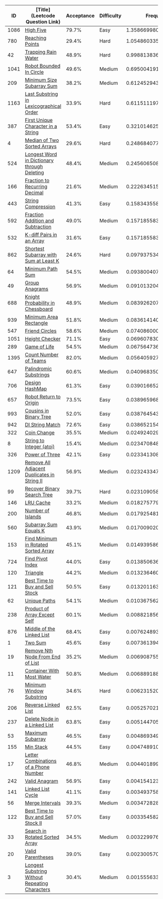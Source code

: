 |ID|[Title](Leetcode Question Link)|Acceptance|Difficulty|Frequency|
|----|-----|----|---|---|
|1086|[High Five]( https://leetcode.com/problems/high-five)|79.7%|Easy|1.3586699801761455|
|780|[Reaching Points]( https://leetcode.com/problems/reaching-points)|29.4%|Hard|1.054860335368066|
|42|[Trapping Rain Water]( https://leetcode.com/problems/trapping-rain-water)|48.9%|Hard|0.9988138361152376|
|1041|[Robot Bounded In Circle]( https://leetcode.com/problems/robot-bounded-in-circle)|49.6%|Medium|0.695004191307158|
|209|[Minimum Size Subarray Sum]( https://leetcode.com/problems/minimum-size-subarray-sum)|38.2%|Medium|0.612452943971577|
|1163|[Last Substring in Lexicographical Order]( https://leetcode.com/problems/last-substring-in-lexicographical-order)|33.9%|Hard|0.6115111972698513|
|387|[First Unique Character in a String]( https://leetcode.com/problems/first-unique-character-in-a-string)|53.4%|Easy|0.32101462511769185|
|4|[Median of Two Sorted Arrays]( https://leetcode.com/problems/median-of-two-sorted-arrays)|29.6%|Hard|0.24868407775398862|
|524|[Longest Word in Dictionary through Deleting]( https://leetcode.com/problems/longest-word-in-dictionary-through-deleting)|48.4%|Medium|0.24560650857731212|
|166|[Fraction to Recurring Decimal]( https://leetcode.com/problems/fraction-to-recurring-decimal)|21.6%|Medium|0.22263451592525935|
|443|[String Compression]( https://leetcode.com/problems/string-compression)|41.3%|Easy|0.15834355808729428|
|592|[Fraction Addition and Subtraction]( https://leetcode.com/problems/fraction-addition-and-subtraction)|49.0%|Medium|0.15718558352241233|
|532|[K-diff Pairs in an Array]( https://leetcode.com/problems/k-diff-pairs-in-an-array)|31.6%|Easy|0.15718558352241233|
|862|[Shortest Subarray with Sum at Least K]( https://leetcode.com/problems/shortest-subarray-with-sum-at-least-k)|24.6%|Hard|0.09793753498670578|
|64|[Minimum Path Sum]( https://leetcode.com/problems/minimum-path-sum)|54.5%|Medium|0.09380040794039024|
|49|[Group Anagrams]( https://leetcode.com/problems/group-anagrams)|56.9%|Medium|0.09101320494254857|
|688|[Knight Probability in Chessboard]( https://leetcode.com/problems/knight-probability-in-chessboard)|48.9%|Medium|0.08392620769993404|
|939|[Minimum Area Rectangle]( https://leetcode.com/problems/minimum-area-rectangle)|51.8%|Medium|0.08361414004113359|
|547|[Friend Circles]( https://leetcode.com/problems/friend-circles)|58.6%|Medium|0.07408600065076033|
|1051|[Height Checker]( https://leetcode.com/problems/height-checker)|71.1%|Easy|0.06960783038095686|
|289|[Game of Life]( https://leetcode.com/problems/game-of-life)|54.5%|Medium|0.06756473699960104|
|1395|[Count Number of Teams]( https://leetcode.com/problems/count-number-of-teams)|82.0%|Medium|0.056405927913552076|
|647|[Palindromic Substrings]( https://leetcode.com/problems/palindromic-substrings)|60.6%|Medium|0.040968350772541844|
|706|[Design HashMap]( https://leetcode.com/problems/design-hashmap)|61.3%|Easy|0.039016652342451774|
|657|[Robot Return to Origin]( https://leetcode.com/problems/robot-return-to-origin)|73.5%|Easy|0.03896596853338373|
|993|[Cousins in Binary Tree]( https://leetcode.com/problems/cousins-in-binary-tree)|52.0%|Easy|0.03876454345024432|
|942|[DI String Match]( https://leetcode.com/problems/di-string-match)|72.6%|Easy|0.03865215443427916|
|322|[Coin Change]( https://leetcode.com/problems/coin-change)|35.5%|Medium|0.024924029676386045|
|8|[String to Integer (atoi)]( https://leetcode.com/problems/string-to-integer-atoi)|15.4%|Medium|0.023470848345506903|
|326|[Power of Three]( https://leetcode.com/problems/power-of-three)|42.1%|Easy|0.023341308632796296|
|1209|[Remove All Adjacent Duplicates in String II]( https://leetcode.com/problems/remove-all-adjacent-duplicates-in-string-ii)|56.9%|Medium|0.02324334737232728|
|99|[Recover Binary Search Tree]( https://leetcode.com/problems/recover-binary-search-tree)|39.7%|Hard|0.02310905839365837|
|146|[LRU Cache]( https://leetcode.com/problems/lru-cache)|33.2%|Medium|0.01827577993873683|
|200|[Number of Islands]( https://leetcode.com/problems/number-of-islands)|46.8%|Medium|0.017925481766054456|
|560|[Subarray Sum Equals K]( https://leetcode.com/problems/subarray-sum-equals-k)|43.9%|Medium|0.017009020666013328|
|153|[Find Minimum in Rotated Sorted Array]( https://leetcode.com/problems/find-minimum-in-rotated-sorted-array)|45.1%|Medium|0.014939586916186732|
|724|[Find Pivot Index]( https://leetcode.com/problems/find-pivot-index)|44.0%|Easy|0.013850636933899008|
|120|[Triangle]( https://leetcode.com/problems/triangle)|44.2%|Medium|0.013236460625830901|
|121|[Best Time to Buy and Sell Stock]( https://leetcode.com/problems/best-time-to-buy-and-sell-stock)|50.5%|Easy|0.013201163302846108|
|62|[Unique Paths]( https://leetcode.com/problems/unique-paths)|54.1%|Medium|0.010367562048856941|
|238|[Product of Array Except Self]( https://leetcode.com/problems/product-of-array-except-self)|60.1%|Medium|0.008821856860216758|
|876|[Middle of the Linked List]( https://leetcode.com/problems/middle-of-the-linked-list)|68.4%|Easy|0.007624893975696915|
|1|[Two Sum]( https://leetcode.com/problems/two-sum)|45.6%|Easy|0.0073613942765888805|
|19|[Remove Nth Node From End of List]( https://leetcode.com/problems/remove-nth-node-from-end-of-list)|35.2%|Medium|0.0069087555063702365|
|11|[Container With Most Water]( https://leetcode.com/problems/container-with-most-water)|50.8%|Medium|0.006889188300412141|
|76|[Minimum Window Substring]( https://leetcode.com/problems/minimum-window-substring)|34.6%|Hard|0.006231520398723243|
|206|[Reverse Linked List]( https://leetcode.com/problems/reverse-linked-list)|62.5%|Easy|0.005257021452801617|
|237|[Delete Node in a Linked List]( https://leetcode.com/problems/delete-node-in-a-linked-list)|63.8%|Easy|0.005144705881237697|
|53|[Maximum Subarray]( https://leetcode.com/problems/maximum-subarray)|46.5%|Easy|0.004869349014182134|
|155|[Min Stack]( https://leetcode.com/problems/min-stack)|44.5%|Easy|0.00474891074128171|
|17|[Letter Combinations of a Phone Number]( https://leetcode.com/problems/letter-combinations-of-a-phone-number)|46.8%|Medium|0.0044018999217624675|
|242|[Valid Anagram]( https://leetcode.com/problems/valid-anagram)|56.9%|Easy|0.004154123743115972|
|141|[Linked List Cycle]( https://leetcode.com/problems/linked-list-cycle)|41.1%|Easy|0.0034937584669245472|
|56|[Merge Intervals]( https://leetcode.com/problems/merge-intervals)|39.3%|Medium|0.0034728286335985107|
|122|[Best Time to Buy and Sell Stock II]( https://leetcode.com/problems/best-time-to-buy-and-sell-stock-ii)|57.0%|Easy|0.0033545821461532107|
|33|[Search in Rotated Sorted Array]( https://leetcode.com/problems/search-in-rotated-sorted-array)|34.5%|Medium|0.003229976968332634|
|20|[Valid Parentheses]( https://leetcode.com/problems/valid-parentheses)|39.0%|Easy|0.0023005704055949323|
|3|[Longest Substring Without Repeating Characters]( https://leetcode.com/problems/longest-substring-without-repeating-characters)|30.4%|Medium|0.0015556336509412823|
